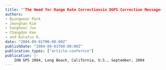 ```yaml
---
title: ""The Need for Range Rate Correctionsin DGPS Correction Messages""
authors:
- Byungwoon Park
- Jeonghan Kim
- Sanghoon Jun
- Changdon Kee
- and Kalafus R.
date: "2004-09-01T00:00:00Z"
publishDate: "2004-09-01T00:00:00Z"
publication_types: ["article-confernce"]
publication: |-
    ION GPS 2004, Long Beach, California, U.S., September, 2004
---
```

